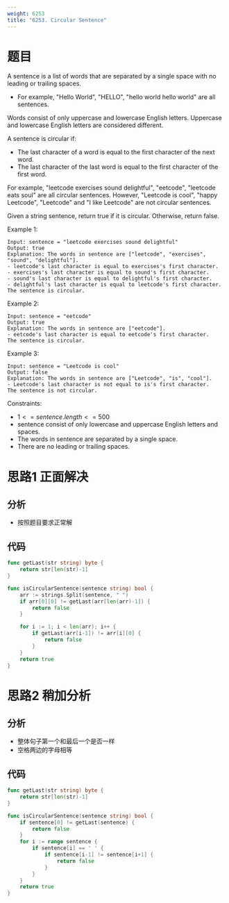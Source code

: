 ```yaml
---
weight: 6253
title: "6253. Circular Sentence"
---
```


# 题目

A sentence is a list of words that are separated by a single space with no leading or trailing spaces.

- For example, "Hello World", "HELLO", "hello world hello world" are all sentences.

Words consist of only uppercase and lowercase English letters. Uppercase and lowercase English letters are considered different.

A sentence is circular if:

- The last character of a word is equal to the first character of the next word.
- The last character of the last word is equal to the first character of the first word.

For example, "leetcode exercises sound delightful", "eetcode", "leetcode eats soul" are all circular sentences. However, "Leetcode is cool", "happy Leetcode", "Leetcode" and "I like Leetcode" are not circular sentences.

Given a string sentence, return true if it is circular. Otherwise, return false.

Example 1:

```
Input: sentence = "leetcode exercises sound delightful"
Output: true
Explanation: The words in sentence are ["leetcode", "exercises", "sound", "delightful"].
- leetcode's last character is equal to exercises's first character.
- exercises's last character is equal to sound's first character.
- sound's last character is equal to delightful's first character.
- delightful's last character is equal to leetcode's first character.
The sentence is circular.
```

Example 2:

```
Input: sentence = "eetcode"
Output: true
Explanation: The words in sentence are ["eetcode"].
- eetcode's last character is equal to eetcode's first character.
The sentence is circular.
```

Example 3:

```
Input: sentence = "Leetcode is cool"
Output: false
Explanation: The words in sentence are ["Leetcode", "is", "cool"].
- Leetcode's last character is not equal to is's first character.
The sentence is not circular.
```

Constraints:

- $1 <= sentence.length <= 500$
- sentence consist of only lowercase and uppercase English letters and spaces.
- The words in sentence are separated by a single space.
- There are no leading or trailing spaces.

# 思路1 正面解决

## 分析

- 按照题目要求正常解

## 代码

```go
func getLast(str string) byte {
	return str[len(str)-1]
}

func isCircularSentence(sentence string) bool {
	arr := strings.Split(sentence, " ")
	if arr[0][0] != getLast(arr[len(arr)-1]) {
		return false
	}

	for i := 1; i < len(arr); i++ {
		if getLast(arr[i-1]) != arr[i][0] {
			return false
		}
	}
	return true
}
```

# 思路2 稍加分析

## 分析

- 整体句子第一个和最后一个是否一样
- 空格两边的字母相等

## 代码

```go
func getLast(str string) byte {
	return str[len(str)-1]
}

func isCircularSentence(sentence string) bool {
	if sentence[0] != getLast(sentence) {
		return false
	}
	for i := range sentence {
		if sentence[i] == ' ' {
			if sentence[i-1] != sentence[i+1] {
				return false
			}
		}
	}
	return true
}
```
